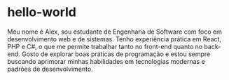 # hello-world
Meu nome é Alex, sou estudante de Engenharia de Software com foco em desenvolvimento web e de sistemas. Tenho experiência prática em React, PHP e C#, o que me permite trabalhar tanto no front-end quanto no back-end. Gosto de explorar boas práticas de programação e estou sempre buscando aprimorar minhas habilidades em tecnologias modernas e padrões de desenvolvimento.
